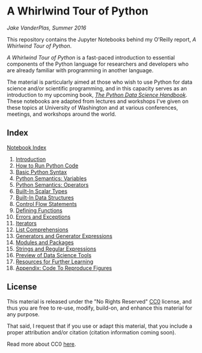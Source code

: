 # A Whirlwind Tour of Python

*Jake VanderPlas, Summer 2016*

This repository contains the Jupyter Notebooks behind my O'Reilly report,
*A Whirlwind Tour of Python*.

*A Whirlwind Tour of Python* is a fast-paced introduction to essential
components of the Python language for researchers and developers who are
already familiar with programming in another language.

The material is particularly aimed at those who wish to use Python for data 
science and/or scientific programming, and in this capacity serves as an
introduction to my upcoming book,
[*The Python Data Science Handbook*](http://shop.oreilly.com/product/0636920034919.do).
These notebooks are adapted from lectures and workshops I've given on these
topics at University of Washington and at various conferences, meetings, and
workshops around the world.

## Index

[Notebook Index](Index.ipynb)

1. [Introduction](00-Introduction.ipynb)
2. [How to Run Python Code](01-How-to-Run-Python-Code.ipynb)
3. [Basic Python Syntax](02-Basic-Python-Syntax.ipynb)
4. [Python Semantics: Variables](03-Semantics-Variables.ipynb)
5. [Python Semantics: Operators](04-Semantics-Operators.ipynb)
6. [Built-In Scalar Types](05-Built-in-Scalar-Types.ipynb)
7. [Built-In Data Structures](06-Built-in-Data-Structures.ipynb)
8. [Control Flow Statements](07-Control-Flow-Statements.ipynb)
9. [Defining Functions](08-Defining-Functions.ipynb)
10. [Errors and Exceptions](09-Errors-and-Exceptions.ipynb)
11. [Iterators](10-Iterators.ipynb)
12. [List Comprehensions](11-List-Comprehensions.ipynb)
13. [Generators and Generator Expressions](12-Generators.ipynb)
14. [Modules and Packages](13-Modules-and-Packages.ipynb)
15. [Strings and Regular Expressions](14-Strings-and-Regular-Expressions.ipynb)
16. [Preview of Data Science Tools](15-Preview-of-Data-Science-Tools.ipynb)
17. [Resources for Further Learning](16-Further-Resources.ipynb)
18. [Appendix: Code To Reproduce Figures](17-Figures.ipynb)


## License

This material is released under the "No Rights Reserved" [CC0](LICENSE)
license, and thus you are free to re-use, modify, build-on, and enhance
this material for any purpose.

That said, I request that if you use or adapt this material, that you include
a proper attribution and/or citation (citation information coming soon).

Read more about CC0 [here](https://creativecommons.org/share-your-work/public-domain/cc0/).